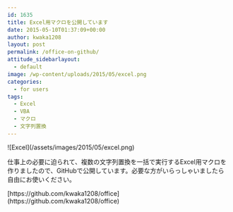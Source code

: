 ```yaml
---
id: 1635
title: Excel用マクロを公開しています
date: 2015-05-10T01:37:09+00:00
author: kwaka1208
layout: post
permalink: /office-on-github/
attitude_sidebarlayout:
  - default
image: /wp-content/uploads/2015/05/excel.png
categories:
  - for users
tags:
  - Excel
  - VBA
  - マクロ
  - 文字列置換
---
```

<p>
![Excel](/assets/images/2015/05/excel.png)
</p>
<p>
仕事上の必要に迫られて、複数の文字列置換を一括で実行するExcel用マクロを作りましたので、GitHubで公開しています。必要な方がいらっしゃいましたら自由にお使いください。
</p>
<p>
[https://github.com/kwaka1208/office](https://github.com/kwaka1208/office)
</p>
